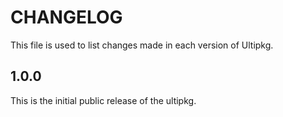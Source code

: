 # CHANGELOG

This file is used to list changes made in each version of Ultipkg.

## 1.0.0
This is the initial public release of the ultipkg.
